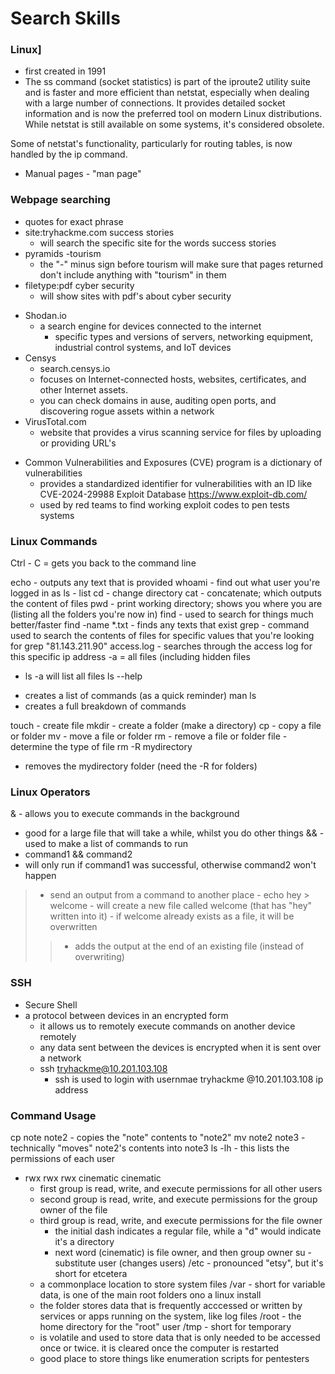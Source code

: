 # Search Skills
### Linux]
 - first created in 1991
 - The ss command (socket statistics) is part of the iproute2 utility suite and is faster and more efficient than netstat, especially when dealing with a large number of connections. It provides detailed socket information and is now the preferred tool on modern Linux distributions. While netstat is still available on some systems, it's considered obsolete.

Some of netstat's functionality, particularly for routing tables, is now handled by the ip command.

 - Manual pages - "man page"

### Webpage searching
- quotes for exact phrase
- site:tryhackme.com success stories
    - will search the specific site for the words success stories
- pyramids -tourism
    - the "-" minus sign before tourism will make sure that pages returned don't include anything with "tourism" in them
- filetype:pdf cyber security
    - will show sites with pdf's about cyber security
+ Shodan.io
    - a search engine for devices connected to the internet
      - specific types and versions of servers, networking equipment, industrial control systems, and IoT devices
+ Censys
    - search.censys.io
    - focuses on Internet-connected hosts, websites, certificates, and other Internet assets.
    - you can check domains in ause, auditing open ports, and discovering rogue assets within a network
+ VirusTotal.com
    - website that provides a virus scanning service for files by uploading or providing URL's

- Common Vulnerabilities and Exposures (CVE) program is a dictionary of vulnerabilities
    - provides a standardized identifier for vulnerabilities with an ID like CVE-2024-29988
Exploit Database
  https://www.exploit-db.com/
  - used by red teams to find working exploit codes to pen tests systems

### Linux Commands

Ctrl - C  = gets you back to the command line

echo - outputs any text that is provided
whoami - find out what user you're logged in as
ls - list
cd - change directory
cat - concatenate; which outputs the content of files
pwd - print working directory; shows you where you are (listing all the folders you're now in)
find - used to search for things much better/faster
  find -name *.txt
    - finds any texts that exist
grep - command used to search the contents of files for specific values that you're looking for
  grep "81.143.211.90" access.log
    - searches through the access log for this specific ip address
-a = all files (including hidden files
  * ls -a        will list all files
ls --help
  - creates a list of commands (as a quick reminder)
man ls
  - creates a full breakdown of commands


touch - create file
mkdir - create a folder (make a directory)
cp - copy a file or folder
mv - move a file or folder
rm - remove a file or folder
file - determine the type of file
rm -R mydirectory
 * removes the mydirectory folder (need the -R for folders)

### Linux Operators

& - allows you to execute commands in the background
  - good for a large file that will take a while, whilst you do other things
&& - used to make a list of commands to run
  - command1 && command2
  - will only run if command1 was successful, otherwise command2 won't happen
> - send an output from a command to another place
    - echo hey > welcome
      - will create a new file called welcome (that has "hey" written into it)
      - if welcome already exists as a file, it will be overwritten
>> - adds the output at the end of an existing file (instead of overwriting)

### SSH
 - Secure Shell
 - a protocol between devices in an encrypted form
    - it allows us to remotely execute commands on another device remotely
    - any data sent between the devices is encrypted when it is sent over a network
    - ssh tryhackme@10.201.103.108
       - ssh is used to login with usernmae tryhackme @10.201.103.108 ip address

    
### Command Usage

cp note note2
    - copies the "note" contents to "note2"
mv note2 note3
    - technically "moves" note2's contents into note3
ls -lh
    - this lists the permissions of each user
- rwx rwx rwx cinematic cinematic
  - first group is read, write, and execute permissions for all other users
  - second group is read, write, and execute permissions for the group owner of the file
  - third group is read, write, and execute permissions for the file owner
    * the initial dash indicates a regular file, while a "d" would indicate it's a directory
    * next word (cinematic) is file owner, and then group owner
su - substitute user (changes users)
/etc - pronounced "etsy", but it's short for etcetera
  - a commonplace location to store system files
/var - short for variable data, is one of the main root folders ono a linux install
  - the folder stores data that is frequently acccessed or written by services or apps running on the system, like log files
/root - the home directory for the "root" user
/tmp - short for temporary
  - is volatile and used to store data that is only needed to be accessed once or twice. it is cleared once the computer is restarted
  - good place to store things like enumeration scripts for pentesters
